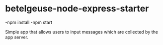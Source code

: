 # betelgeuse-node-express-starter

-npm install
-npm start

Simple app that allows users to input messages which are collected by the app server.
